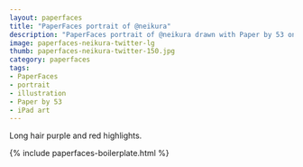 ```yaml
---
layout: paperfaces
title: "PaperFaces portrait of @neikura"
description: "PaperFaces portrait of @neikura drawn with Paper by 53 on an iPad."
image: paperfaces-neikura-twitter-lg
thumb: paperfaces-neikura-twitter-150.jpg
category: paperfaces
tags: 
- PaperFaces
- portrait
- illustration
- Paper by 53
- iPad art
---
```


Long hair purple and red highlights.

{% include paperfaces-boilerplate.html %}